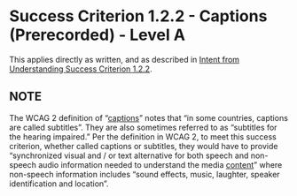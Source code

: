 # Success Criterion 1.2.2 - Captions (Prerecorded) - Level A

This applies directly as written, and as described in [Intent from Understanding Success Criterion 1.2.2](https://www.w3.org/WAI/WCAG22/Understanding/captions-prerecorded#intent).

## NOTE
The WCAG 2 definition of “[captions](https://www.w3.org/TR/WCAG22/#dfn-captions)” notes that “in some countries, captions are called subtitles”. They are also sometimes referred to as “subtitles for the hearing impaired.” Per the definition in WCAG 2, to meet this success criterion, whether called captions or subtitles, they would have to provide “synchronized visual and / or text alternative for both speech and non-speech audio information needed to understand the media [content](https://www.w3.org/TR/wcag2ict-22/#content-on-and-off-the-web)” where non-speech information includes “sound effects, music, laughter, speaker identification and location”.
